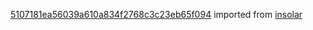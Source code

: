 [5107181ea56039a610a834f2768c3c23eb65f094](https://github.com/insolar/insolar/commit/5107181ea56039a610a834f2768c3c23eb65f094) imported from [insolar](https://github.com/insolar/insolar)
